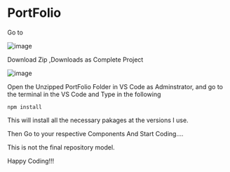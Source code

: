 # PortFolio

Go to 

![image](https://github.com/Sai-Darshan-Official/PortFolio/assets/175231867/a202f88a-2963-4d57-b433-efb89c8803c4)

Download Zip ,Downloads as Complete Project 

![image](https://github.com/Sai-Darshan-Official/PortFolio/assets/175231867/b4943e8b-d23d-4e4c-95ca-36200fac4ae6)

Open the Unzipped PortFolio Folder in VS Code as Adminstrator, and go to the terminal in the VS Code and Type in the following

```
npm install
```

This will install all the necessary pakages at the versions I use.

Then Go to your respective Components And Start Coding....

This is not the final repository model.

Happy Coding!!!


